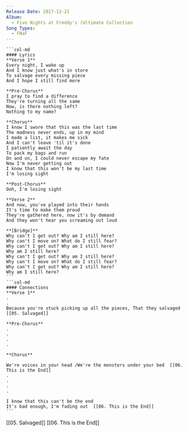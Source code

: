 ```yaml
---
Release Date: 2017-12-21
Album:
  - Five Nights at Freddy's (Ultimate Collection
Song Types:
  - FNaF
---
```


````col
```col-md
#### Lyrics
**Verse 1**
Every night, I wake up
And I know just what's in store
To salvage every missing piece
And I hope I still find more

**Pre-Chorus**
I pray to find a difference
They're turning all the same
Now, is there nothing left?
Nothing to my name?

**Chorus**
I know I swore that this was the last time
The madness never ends, up in my mind
I made a list, it makes me sick
And I can't leave 'til it's done
I patiently await the day
To pack my bags and run
On and on, I could never escape my fate
Now I'm never getting out
I know that this won't be my last time
I'm losing sight

**Post-Chorus**
Ooh, I'm losing sight

**Verse 2**
And now, you've played into their hands
It's time to make them proud
They're gathered here, now it's by demand
And they won't hear you screaming out loud

**[Bridge]**
Why can't I get out? Why am I still here?
Why can't I move on? What do I still fear?
Why can't I get out? Why am I still here?
Why am I still here?
Why can't I get out? Why am I still here?
Why can't I move on? What do I still fear?
Why can't I get out? Why am I still here?
Why am I still here?
```
```col-md
#### Connections
**Verse 1**
.
.
Because you're stuck picking up all the pieces, That they salvaged [[05. Salvaged]]

**Pre-Chorus**
.
.
.
.

**Chorus**

We're voices in your head /We're the monsters under your bed  [[06. This is the End]]
.
.
.
.

I know that this can't be the end
It's bad enough, I'm fading out  [[06. This is the End]]
```
````
[[05. Salvaged]]
[[06. This is the End]]
